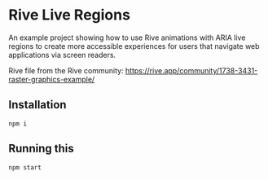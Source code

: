 # Rive Live Regions

An example project showing how to use Rive animations with ARIA live regions to create more accessible experiences for users that navigate web applications via screen readers.

Rive file from the Rive community: https://rive.app/community/1738-3431-raster-graphics-example/ 
## Installation

`npm i`

## Running this

`npm start`
